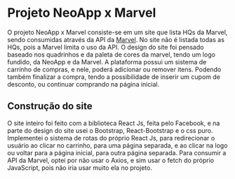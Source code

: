 # Projeto NeoApp x Marvel

O projeto NeoApp x Marvel consiste-se em um site que lista HQs da Marvel, sendo consumidas através da API da [Marvel](https://developer.marvel.com/).
No site não é listada todas as HQs, pois a Marvel limita o uso da API.
O design do site foi pensado baseado nos quadrinhos e da paleta de cores da marvel, tendo um logo fundido, da NeoApp e da Marvel.
A plataforma possui um sistema de carrinho de compras, e nele, poderá adicionar ou remover itens. Podendo também finalizar a compra, tendo a possibilidade de inserir um cupom de desconto, ou continuar comprando na página inicial.

## Construção do site

O site inteiro foi feito com a biblioteca React Js, feita pelo Facebook, e na parte do design do site usei o Bootstrap, React-Bootstrap e o css puro.
Implementei o sistema de rotas do próprio React Js, para redirecionar o usuário ao clicar no carrinho, para uma página separada, e ao clicar na logo ou voltar para a página inicial, para outra página separada.
Para consumir a API da Marvel, optei por não usar o Axios, e sim usar o fetch do próprio JavaScript, pois não iria usar muito ela no projeto.